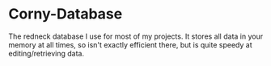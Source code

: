 # Corny-Database
The redneck database I use for most of my projects.  It stores all data in your memory at all times, so isn't exactly efficient there, but is quite speedy at editing/retrieving data.
